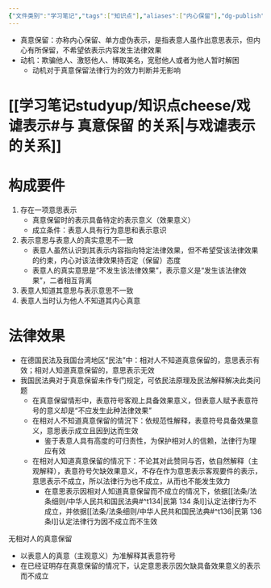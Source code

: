 ```yaml
---
{"文件类别":"学习笔记","tags":["知识点"],"aliases":["内心保留"],"dg-publish":true,"permalink":"/学习笔记studyup/知识点cheese/真意保留/","dgPassFrontmatter":true,"created":"2024-07-16T17:20:06.121+08:00","updated":"2024-10-13T21:52:05.802+08:00"}
---
```


- 真意保留：亦称内心保留、单方虚伪表示，是指表意人虽作出意思表示，但内心有所保留，不希望依表示内容发生法律效果
- 动机：欺骗他人、激怒他人、博取美名，宽慰他人或者为他人暂时解困
	- 动机对于真意保留法律行为的效力判断并无影响
# [[学习笔记studyup/知识点cheese/戏谑表示#与 真意保留 的关系\|与戏谑表示的关系]]
# 构成要件
1. 存在一项意思表示
	- 真意保留时的表示具备特定的表示意义（效果意义）
	- 成立条件：表意人具有行为意思和表示意识
2. 表示意思与表意人的真实意思不一致
	- 表意人虽然认识到其表示内容指向特定法律效果，但不希望受该法律效果的约束，内心对该法律效果持否定（保留）态度
	- 表意人的真实意思是“不发生该法律效果”，表示意义是“发生该法律效果”，二者相互背离
3. 表意人知道其意思与表示意思不一致
4. 表意人当时认为他人不知道其内心真意
# 法律效果
- 在德国民法及我国台湾地区“民法”中：相对人不知道真意保留的，意思表示有效；相对人知道真意保留的，意思表示无效
- 我国民法典对于真意保留未作专门规定，可依民法原理及民法解释解决此类问题
	- 在真意保留情形中，表意符号客观上具备效果意义，但表意人赋予表意符号的意义却是“不应发生此种法律效果”
	- 在相对人不知道真意保留的情況下：依规范性解释，表意符号具备效果意义，意思表示成立且因到达而生效
		- 鉴于表意人具有高度的可归责性，为保护相对人的信赖，法律行为理应有效
	- 在相对人知道真意保留的情况下：不论其对此赞同与否，依自然解释（主观解释），表意符号欠缺效果意义，不存在作为意思表示客观要件的表示，意思表示不成立，所以法律行为也不成立，从而也不能发生效力
		- 在意思表示因相对人知道真意保留而不成立的情况下，依据[[法条/法条细则/中华人民共和国民法典#^t134\|民第 134 条Ⅰ]]认定法律行为不成立，并依据[[法条/法条细则/中华人民共和国民法典#^t136\|民第 136 条Ⅰ]]认定法律行为因不成立而不生效

无相对人的真意保留
- 以表意人的真意（主观意义）为准解释其表意符号
- 在已经证明存在真意保留的情况下，认定意思表示因欠缺具备效果意义的表示而不成立